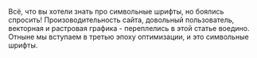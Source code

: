 Всё, что вы хотели знать про символьные шрифты, но боялись спросить!
Произоводительность сайта, довольный пользователь, векторная и растровая графика -
переплелись в этой статье воедино. Отныне мы вступаем в третью эпоху оптимизации, и это
символьные шрифты.
